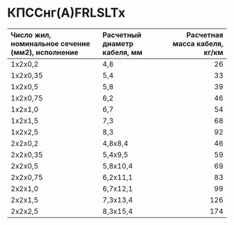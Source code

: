 # КПССнг(А)FRLSLTx

|  Число жил, номинальное сечение (мм2), исполнение   | Расчетный диаметр кабеля, мм   |   Расчетная масса кабеля, кг/км |
|:----------------------------------------------------|:-------------------------------|--------------------------------:|
| 1х2х0,2                                             | 4,8                            |                              26 |
| 1х2х0,35                                            | 5,4                            |                              33 |
| 1х2х0,5                                             | 5,8                            |                              39 |
| 1х2х0,75                                            | 6,2                            |                              46 |
| 1х2х1,0                                             | 6,7                            |                              54 |
| 1х2х1,5                                             | 7,3                            |                              68 |
| 1х2х2,5                                             | 8,3                            |                              92 |
| 2х2х0,2                                             | 4,8х8,4                        |                              46 |
| 2х2х0,35                                            | 5,4х9,5                        |                              59 |
| 2х2х0,5                                             | 5,8х10,4                       |                              69 |
| 2х2х0,75                                            | 6,2х11,1                       |                              83 |
| 2х2х1,0                                             | 6,7х12,1                       |                              99 |
| 2х2х1,5                                             | 7,3х13,4                       |                             126 |
| 2х2х2,5                                             | 8,3х15,4                       |                             174 |